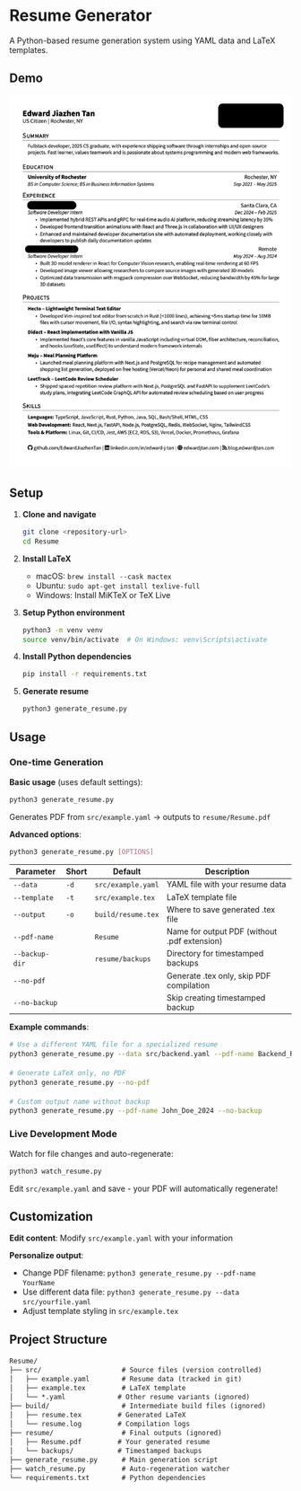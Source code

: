 # Resume Generator

A Python-based resume generation system using YAML data and LaTeX templates.

## Demo

![Resume Preview](demo/demo.png)

## Setup

1. **Clone and navigate**
   ```bash
   git clone <repository-url>
   cd Resume
   ```

2. **Install LaTeX**
   - macOS: `brew install --cask mactex`
   - Ubuntu: `sudo apt-get install texlive-full`
   - Windows: Install MiKTeX or TeX Live

3. **Setup Python environment**
   ```bash
   python3 -m venv venv
   source venv/bin/activate  # On Windows: venv\Scripts\activate
   ```

4. **Install Python dependencies**
   ```bash
   pip install -r requirements.txt
   ```

5. **Generate resume**
   ```bash
   python3 generate_resume.py
   ```

## Usage

### One-time Generation

**Basic usage** (uses default settings):
```bash
python3 generate_resume.py
```
Generates PDF from `src/example.yaml` → outputs to `resume/Resume.pdf`

**Advanced options**:
```bash
python3 generate_resume.py [OPTIONS]
```

| Parameter | Short | Default | Description |
|-----------|-------|---------|-------------|
| `--data` | `-d` | `src/example.yaml` | YAML file with your resume data |
| `--template` | `-t` | `src/example.tex` | LaTeX template file |
| `--output` | `-o` | `build/resume.tex` | Where to save generated .tex file |
| `--pdf-name` | | `Resume` | Name for output PDF (without .pdf extension) |
| `--backup-dir` | | `resume/backups` | Directory for timestamped backups |
| `--no-pdf` | | | Generate .tex only, skip PDF compilation |
| `--no-backup` | | | Skip creating timestamped backup |

**Example commands**:
```bash
# Use a different YAML file for a specialized resume
python3 generate_resume.py --data src/backend.yaml --pdf-name Backend_Resume

# Generate LaTeX only, no PDF
python3 generate_resume.py --no-pdf

# Custom output name without backup
python3 generate_resume.py --pdf-name John_Doe_2024 --no-backup
```

### Live Development Mode
Watch for file changes and auto-regenerate:
```bash
python3 watch_resume.py
```
Edit `src/example.yaml` and save - your PDF will automatically regenerate!

## Customization

**Edit content**: Modify `src/example.yaml` with your information

**Personalize output**:
- Change PDF filename: `python3 generate_resume.py --pdf-name YourName`
- Use different data file: `python3 generate_resume.py --data src/yourfile.yaml`
- Adjust template styling in `src/example.tex`

## Project Structure

```
Resume/
├── src/                    # Source files (version controlled)
│   ├── example.yaml        # Resume data (tracked in git)
│   ├── example.tex         # LaTeX template
│   └── *.yaml             # Other resume variants (ignored)
├── build/                  # Intermediate build files (ignored)
│   ├── resume.tex         # Generated LaTeX
│   └── resume.log         # Compilation logs
├── resume/                 # Final outputs (ignored)
│   ├── Resume.pdf         # Your generated resume
│   └── backups/           # Timestamped backups
├── generate_resume.py      # Main generation script
├── watch_resume.py         # Auto-regeneration watcher
└── requirements.txt        # Python dependencies
```

